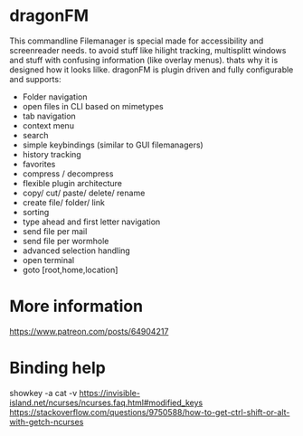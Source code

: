 # dragonFM
This commandline Filemanager is special made for accessibility and screenreader needs. 
to avoid stuff like hilight tracking, multisplitt windows and stuff with confusing information (like overlay menus).
thats why it is designed how it looks lilke.
dragonFM is plugin driven and fully configurable and supports:

- Folder navigation
- open files in CLI based on mimetypes
- tab navigation
- context menu
- search
- simple keybindings (similar to GUI filemanagers)
- history tracking
- favorites
- compress / decompress
- flexible plugin architecture
- copy/ cut/ paste/ delete/ rename
- create file/ folder/ link
- sorting
- type ahead and first letter navigation
- send file per mail
- send file per wormhole
- advanced selection handling
- open terminal
- goto [root,home,location]

# More information
https://www.patreon.com/posts/64904217

# Binding help
showkey -a
cat -v
https://invisible-island.net/ncurses/ncurses.faq.html#modified_keys
https://stackoverflow.com/questions/9750588/how-to-get-ctrl-shift-or-alt-with-getch-ncurses
